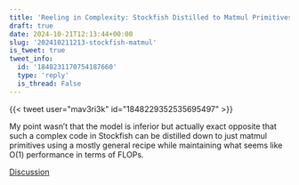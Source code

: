 ```yaml
---
title: 'Reeling in Complexity: Stockfish Distilled to Matmul Primitives'
draft: true
date: 2024-10-21T12:13:44+00:00
slug: '202410211213-stockfish-matmul'
is_tweet: true
tweet_info:
  id: '1848231170754187660'
  type: 'reply'
  is_thread: False
---
```




{{< tweet user="mav3ri3k" id="1848229352535695497" >}}

My point wasn’t that the model is inferior but actually exact opposite that such a complex code in Stockfish can be distilled down to just matmul primitives using a mostly general recipe while maintaining what seems like O(1) performance in terms of FLOPs.

[Discussion](https://x.com/sytelus/status/1848231170754187660)
